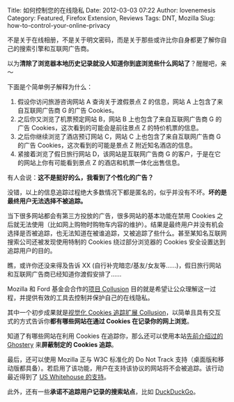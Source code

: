 Title: 如何控制您的在线隐私
Date: 2012-03-03 07:22
Author: lovenemesis
Category: Featured, Firefox Extension, Reviews
Tags: DNT, Mozilla
Slug: how-to-control-your-online-privacy

不是关于在线相册，不是关于明文密码，而是关于那些或许比你自身都更了解你自己的搜索引擎和互联网广告商。

以为**清除了浏览器本地历史记录就没人知道你到底浏览些什么网站了**？醒醒吧，亲～

下面是个简单例子解释为什么：

1.  假设你访问旅游咨询网站 A 查询关于渡假景点 Z 的信息，网站 A
    上包含了来自互联网广告商 G 的广告 Cookies。
2.  之后你又浏览了机票预定网站 B，网站 B 上也包含了来自互联网广告商 G
    的广告 Cookies，这次看到的可能会是前往景点 Z 的特价机票的信息。
3.  之后你继续浏览了酒店预订网站 C，网站 C 上也包含了来自互联网广告商 G
    的广告 Cookies，这次看到的可能是景点 Z 附近知名酒店的信息。
4.  紧接着浏览了假日旅行网站 D，该网站是互联网广告商 G
    的客户，于是在它的网站上你有可能看到景点 Z
    的酒店和机票一体化出售信息。

有人会说：**这不是挺好的么，我看到了个性化的广告？**

没错，以上的信息追踪过程绝大多数情况下都是匿名的，似乎并没有不坏。**坏的是最终用户无法选择不被追踪。**

当下很多网站都会有第三方投放的广告，很多网站的基本功能在禁用 Cookies
之后就无法使用（比如网上购物时购物车内容的维护）。结果是最终用户并没有机会选择是否被追踪，也无法知道在被谁追踪，又被追踪了些什么。甚至某知名互联网搜索公司还被发现使用特制的
Cookies 绕过部分浏览器的 Cookies 安全设置达到追踪用户的目的。

瞧，或许你还没来得及告诉 XX
(自行补完暗恋/基友/女友等……)，假日旅行网站和互联网广告商已经知道你渡假安排了……

Mozilla 和 Ford 基金会合作的[项目
Collusion](https://www.mozilla.org/en-US/collusion/)
目的就是希望让公众理解这一过程，并提供有效的工具去控制并保护自己的在线隐私。

其中一个初步成果就是[视觉化 Cookies 追踪扩展
Collusion](https://addons.mozilla.org/en-US/firefox/addon/collusion/)，以简单且具有交互式的方式告诉你**都有哪些网站在通过
Cookies 在记录你的网上浏览**。

知道了有哪些网站在利用 Cookies 在追踪你，那么还可以使用本站[先前介绍过的
Ghostery](http://linuxtoy.org/archives/ghostery.html) 来**屏蔽制定的
Cookies 追踪**。

最后，还可以使用 Mozilla 正与 W3C 标准化的 Do Not Track
支持（桌面版和移动版都具备）。若启用了该功能，用户在支持该协议的网站将不会被追踪。该行动最近得到了
[US Whitehouse
的支持](http://www.h-online.com/security/news/item/Whitehouse-proposes-Consumer-Privacy-Bill-with-Do-Not-Track-1441881.html)。

此外，还有一些**承诺不追踪用户记录的搜索站点**，比如
[DuckDuckGo](http://duckduckgo.com/)。
